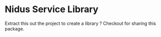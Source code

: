 # Nidus Service Library

Extract this out the project to create a library ? Checkout for sharing this package.
